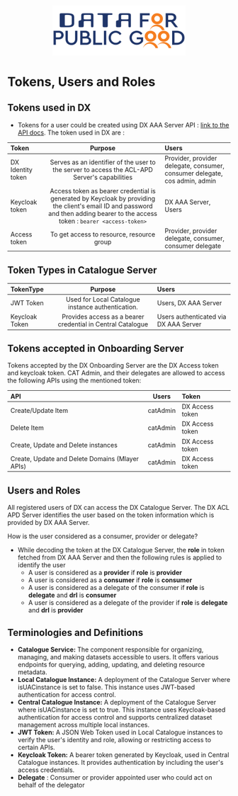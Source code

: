 <p align="center">
<img src="./cdpg.png" width="300">
</p>

# Tokens, Users and Roles
## Tokens used in DX
- Tokens for a user could be created using DX AAA Server API : [link to the API docs](https://authorization.iudx.org.in/apis#tag/Token-APIs/operation/post-auth-v1-token). The token used in DX are :

| Token             |                                                                                     Purpose                                                                                     | Users                                                                      |
|:------------------|:-------------------------------------------------------------------------------------------------------------------------------------------------------------------------------:|:---------------------------------------------------------------------------|
| DX Identity token |                                          Serves as an identifier of the user to the server to access the ACL-APD Server's capabilities                                          | Provider, provider delegate, consumer, consumer delegate, cos admin, admin |
| Keycloak token    | Access token as bearer credential is generated by Keycloak by providing the client's email ID and password and then adding bearer to the access token : `bearer <access-token>` | DX AAA Server, Users                                                       |
| Access token      |                                                                    To get access to resource, resource group                                                                    | Provider, provider delegate, consumer, consumer delegate                   |

## Token Types in Catalogue Server

| TokenType      |                           Purpose                           | Users                                 |
|:---------------|:-----------------------------------------------------------:|:--------------------------------------|
| JWT Token      |      Used for Local Catalogue instance authentication.      | Users, DX AAA Server                  |
| Keycloak Token | Provides access as a bearer credential in Central Catalogue | Users authenticated via DX AAA Server |

## Tokens accepted in Onboarding Server
Tokens accepted by the DX Onboarding Server are the DX Access token and keycloak token. CAT Admin,
and their delegates are allowed to access the following APIs using the mentioned token:

| API                                             |  Users   | Token              |
|:------------------------------------------------|:--------:|:-------------------|
| Create/Update Item                              | catAdmin | DX Access token    |
| Delete Item                                     | catAdmin | DX Access token    |
| Create, Update and Delete instances             | catAdmin | DX Access token    |
| Create, Update and Delete Domains (Mlayer APIs) | catAdmin | DX Access token    |

## Users and Roles
All registered users of DX can access the DX Catalogue Server. The DX ACL APD Server identifies the 
user based on the token information which is provided by DX AAA Server.

How is the user considered as a consumer, provider or delegate?
- While decoding the token at the DX Catalogue Server, the **role** in token fetched from DX AAA 
  Server and then the following rules is applied to identify the user
    - A user is considered as a **provider** if **role** is **provider**
    - A user is considered as a **consumer** if **role** is **consumer**
    - A user is considered as a delegate of the consumer if **role** is **delegate** and **drl** is **consumer**
    - A user is considered as a delegate of the provider if **role** is **delegate** and **drl** is **provider**

## Terminologies and Definitions
- **Catalogue Service:** The component responsible for organizing, managing, and making datasets 
  accessible to users. It offers various endpoints for querying, adding, updating, and deleting resource metadata.
- **Local Catalogue Instance:** A deployment of the Catalogue Server where isUACinstance is set to 
  false. This instance uses JWT-based authentication for access control.
- **Central Catalogue Instance:** A deployment of the Catalogue Server where isUACinstance is 
  set to true. This instance uses Keycloak-based authentication for access control and supports centralized dataset management across multiple local instances.
- **JWT Token:** A JSON Web Token used in Local Catalogue instances to verify the user's identity 
  and role, allowing or restricting access to certain APIs.
- **Keycloak Token:** A bearer token generated by Keycloak, used in Central Catalogue instances. It 
  provides authentication by including the user's access credentials.
- **Delegate** : Consumer or provider appointed user who could act on behalf of the delegator

